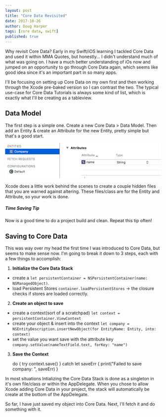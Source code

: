 ```yaml
---
layout: post
title: "Core Data Revisited"
date: 2017-10-26
author: Doug Harper
tags: [core data, swift]
published: true
---
```


Why revisit Core Data?  Early in my Swift/iOS learning I tackled Core Data and used it within MMA Quotes, but honestly... I didn't understand much of what was going on. I have a much better understanding of iOs now and jumped on an opportunity to go through Core Data again, which seems like good idea since it's an important part in so many apps.   

I'll be focusing on setting up Core Data on my own first and then working through the Xcode pre-baked version so I can contrast the two.  The typical use-case for Core Data Tutorials is always some kind of list, which is exactly what I'll be creating as a tableview.

## Data Model

The first step is a simple one.  Create a new Core Data > Data Model.  Then add an Entity & create an Attribute for the new Entity, pretty simple but that's a good start.  

![Core Data Entity & Attribute in Xcode](/images/coreDateEntityAttribute.png "Core Data Entity & Attribute in Xcode")

Xcode does a little work behind the scenes to create a couple hidden files that you are warned against altering.  These files/class are for the Entity and Attribute, so your work is done.  
<div class="note">
  <h5>Time Saving Tip</h5>
  <p>Now is a good time to do a project build and clean.  Repeat this tip often!</p>
</div>

## Saving to Core Data

This was way over my head the first time I was introduced to Core Data, but seems to make sense now.  I'm going to break it down to 3 steps, each with a few things to accomplish:

1. **Initialize the Core Data Stack**
 - create a `let persistentContainer = NSPersistentContainer(name: NSManagedObject)`.
 - load Persistent Stores `container.loadPersistentStores` -> the closure checks if stores are loaded correctly.
  
2. **Create an object to save**
 - create a context(sort of a scratchpad) `let context = persistentContainer.ViewContext`
 - create your object & insert into the context `let company = NSEntityDescription.insertNewObject(for EntityName: Entity, into: context)`
 - set the value you want save with the attribute key `company.setValue(nameTextField.text, forKey: "name")` 
  
3. **Save the Context**

      do { 
          try context.save() 
        } catch let saveErr {
          print("Failed to save company: ", saveErr) 
          }
  
In most situations Intializing the Core Data Stack is done as a singleton in it's own file/class or within the AppDelegate.  When you chose to allow Xcode adding Core Data in your project, the stack will automatically be create at the bottom of the AppDelegate.

So far, I have just saved my object into Core Data. Next, I'll fetch it and do something with it.
  

